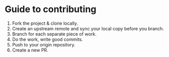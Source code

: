 # Guide to contributing

1. Fork the project & clone locally.
2. Create an upstream remote and sync your local copy before you branch.
3. Branch for each separate piece of work.
4. Do the work, write good commits.
5. Push to your origin repository.
6. Create a new PR.
